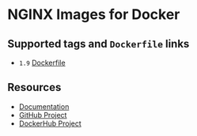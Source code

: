 # NGINX Images for Docker

## Supported tags and `Dockerfile` links

* `1.9` [Dockerfile](https://github.com/cornernote/docker-nginx/blob/master/Dockerfile)

## Resources

* [Documentation](https://github.com/cornernote/docker-nginx/tree/master/docs)
* [GitHub Project](https://github.com/cornernote/docker-nginx)
* [DockerHub Project](https://hub.docker.com/r/cornernote/nginx/)
